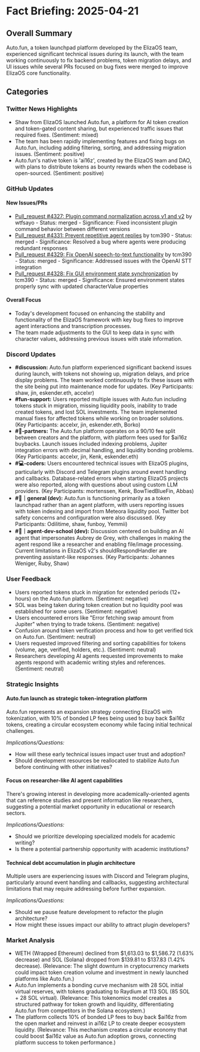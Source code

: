 # Fact Briefing: 2025-04-21

## Overall Summary
Auto.fun, a token launchpad platform developed by the ElizaOS team, experienced significant technical issues during its launch, with the team working continuously to fix backend problems, token migration delays, and UI issues while several PRs focused on bug fixes were merged to improve ElizaOS core functionality.

## Categories

### Twitter News Highlights
- Shaw from ElizaOS launched Auto.fun, a platform for AI token creation and token-gated content sharing, but experienced traffic issues that required fixes. (Sentiment: mixed)
- The team has been rapidly implementing features and fixing bugs on Auto.fun, including adding filtering, sorting, and addressing migration issues. (Sentiment: positive)
- Auto.fun's native token is 'ai16z', created by the ElizaOS team and DAO, with plans to distribute tokens as bounty rewards when the codebase is open-sourced. (Sentiment: positive)

### GitHub Updates

#### New Issues/PRs
- [Pull_request #4327: Plugin command normalization across v1 and v2](https://github.com/elizaos/eliza/pull/4327) by wtfsayo - Status: merged - Significance: Fixed inconsistent plugin command behavior between different versions
- [Pull_request #4331: Prevent repetitive agent replies](https://github.com/elizaos/eliza/pull/4331) by tcm390 - Status: merged - Significance: Resolved a bug where agents were producing redundant responses
- [Pull_request #4329: Fix OpenAI speech-to-text functionality](https://github.com/elizaos/eliza/pull/4329) by tcm390 - Status: merged - Significance: Addressed issues with the OpenAI STT integration
- [Pull_request #4328: Fix GUI environment state synchronization](https://github.com/elizaos/eliza/pull/4328) by tcm390 - Status: merged - Significance: Ensured environment states properly sync with updated characterValue properties

#### Overall Focus
- Today's development focused on enhancing the stability and functionality of the ElizaOS framework with key bug fixes to improve agent interactions and transcription processes.
- The team made adjustments to the GUI to keep data in sync with character values, addressing previous issues with stale information.

### Discord Updates
- **#discussion:** Auto.fun platform experienced significant backend issues during launch, with tokens not showing up, migration delays, and price display problems. The team worked continuously to fix these issues with the site being put into maintenance mode for updates. (Key Participants: shaw, jin, eskender.eth, accelxr)
- **#fun-support:** Users reported multiple issues with Auto.fun including tokens stuck in migration, missing liquidity pools, inability to trade created tokens, and lost SOL investments. The team implemented manual fixes for affected tokens while working on broader solutions. (Key Participants: accelxr, jin, eskender.eth, Borko)
- **#🥇-partners:** The Auto.fun platform operates on a 90/10 fee split between creators and the platform, with platform fees used for $ai16z buybacks. Launch issues included indexing problems, Jupiter integration errors with decimal handling, and liquidity bonding problems. (Key Participants: accelxr, jin, Kenk, eskender.eth)
- **#💻-coders:** Users encountered technical issues with ElizaOS plugins, particularly with Discord and Telegram plugins around event handling and callbacks. Database-related errors when starting ElizaOS projects were also reported, along with questions about using custom LLM providers. (Key Participants: mortenssen, Kenk, BowTiedBlueFin, Abbas)
- **#💬｜general (dev):** Auto.fun is functioning primarily as a token launchpad rather than an agent platform, with users reporting issues with token indexing and import from Meteora liquidity pool. Twitter bot safety concerns and configuration were also discussed. (Key Participants: Odilitime, shaw, funboy, Yemmii)
- **#🤖｜agent-dev-school (dev):** Discussion centered on building an AI agent that impersonates Aubrey de Grey, with challenges in making the agent respond like a researcher and enabling file/image processing. Current limitations in ElizaOS v2's shouldRespondHandler are preventing assistant-like responses. (Key Participants: Johannes Weniger, Ruby, Shaw)

### User Feedback
- Users reported tokens stuck in migration for extended periods (12+ hours) on the Auto.fun platform. (Sentiment: negative)
- SOL was being taken during token creation but no liquidity pool was established for some users. (Sentiment: negative)
- Users encountered errors like "Error fetching swap amount from Jupiter" when trying to trade tokens. (Sentiment: negative)
- Confusion around token verification process and how to get verified tick on Auto.fun. (Sentiment: neutral)
- Users requested improved filtering and sorting capabilities for tokens (volume, age, verified, holders, etc.). (Sentiment: neutral)
- Researchers developing AI agents requested improvements to make agents respond with academic writing styles and references. (Sentiment: neutral)

### Strategic Insights

#### Auto.fun launch as strategic token-integration platform
Auto.fun represents an expansion strategy connecting ElizaOS with tokenization, with 10% of bonded LP fees being used to buy back $ai16z tokens, creating a circular ecosystem economy while facing initial technical challenges.

*Implications/Questions:*
  - How will these early technical issues impact user trust and adoption?
  - Should development resources be reallocated to stabilize Auto.fun before continuing with other initiatives?

#### Focus on researcher-like AI agent capabilities
There's growing interest in developing more academically-oriented agents that can reference studies and present information like researchers, suggesting a potential market opportunity in educational or research sectors.

*Implications/Questions:*
  - Should we prioritize developing specialized models for academic writing?
  - Is there a potential partnership opportunity with academic institutions?

#### Technical debt accumulation in plugin architecture
Multiple users are experiencing issues with Discord and Telegram plugins, particularly around event handling and callbacks, suggesting architectural limitations that may require addressing before further expansion.

*Implications/Questions:*
  - Should we pause feature development to refactor the plugin architecture?
  - How might these issues impact our ability to attract plugin developers?

### Market Analysis
- WETH (Wrapped Ethereum) declined from $1,613.03 to $1,586.72 (1.63% decrease) and SOL (Solana) dropped from $139.81 to $137.83 (1.42% decrease). (Relevance: The slight downturn in cryptocurrency markets could impact token creation volume and investment in newly launched platforms like Auto.fun.)
- Auto.fun implements a bonding curve mechanism with 28 SOL initial virtual reserves, with tokens graduating to Raydium at 113 SOL (85 SOL + 28 SOL virtual). (Relevance: This tokenomics model creates a structured pathway for token growth and liquidity, differentiating Auto.fun from competitors in the Solana ecosystem.)
- The platform collects 10% of bonded LP fees to buy back $ai16z from the open market and reinvest in ai16z LP to create deeper ecosystem liquidity. (Relevance: This mechanism creates a circular economy that could boost $ai16z value as Auto.fun adoption grows, connecting platform success to token performance.)